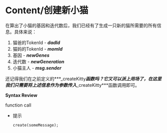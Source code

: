 # Content/创建新小猫

在算出了小猫的基因和迭代数后，我们已经有了生成一只新的猫所需要的所有信息。具体来说：

1. 猫爸的TokenId - ***dadId***
2. 猫妈的TokenId - ***momId***
3. 基因 - ***newGenes***
4. 迭代数 - ***newGeneration*** 
5. 小猫主人 - ***msg.sender***

还记得我们在之前定义的***_createKitty***函数吗？它又可以派上用场了，在这里我们只需要将上述信息作为参数传入***_createKitty***函数调用即可。

**Syntax Review**

function call

- 提示
    
    ```solidity
    create(someMessage);
    ```